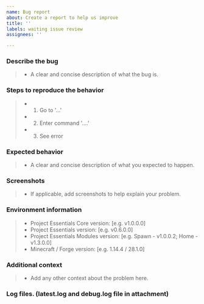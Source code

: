 ```yaml
---
name: Bug report
about: Create a report to help us improve
title: ''
labels: waiting issue review
assignees: ''

---
```


### Describe the bug
> - A clear and concise description of what the bug is. 

### Steps to reproduce the behavior
> - 1. Go to '...'
> - 2. Enter command '....'
> - 3. See error

### Expected behavior
> - A clear and concise description of what you expected to happen.

### Screenshots
> - If applicable, add screenshots to help explain your problem.

### Environment information
> - Project Essentials Core version: [e.g. v1.0.0.0]
> - Project Essentials version: [e.g. v0.6.0.0]
> - Project Essentials Modules version: [e.g. Spawn - v1.0.0.2; Home - v1.3.0.0]
> - Minecraft / Forge version: [e.g. 1.14.4 / 28.1.0]

### Additional context
> - Add any other context about the problem here.

### Log files. (latest.log and debug.log file in attachment)
